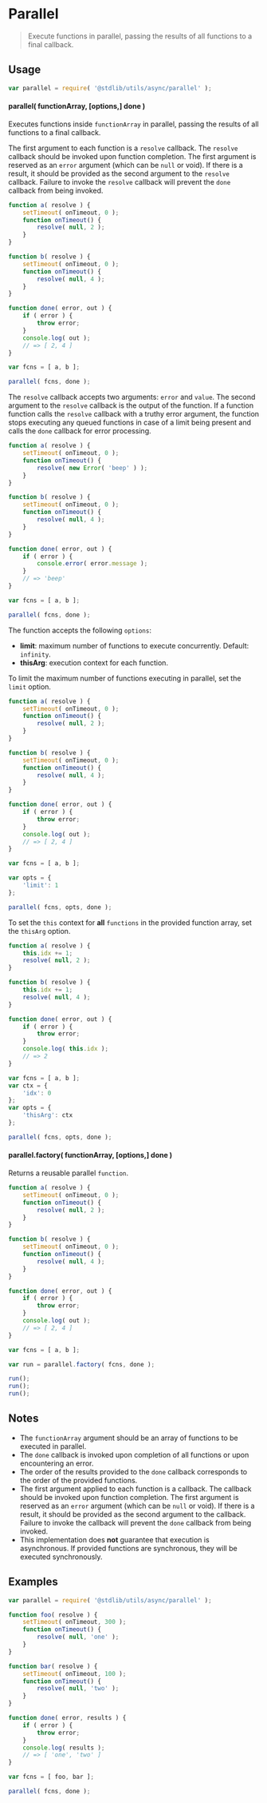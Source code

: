 <!--

@license Apache-2.0

Copyright (c) 2024 The Stdlib Authors.

Licensed under the Apache License, Version 2.0 (the "License");
you may not use this file except in compliance with the License.
You may obtain a copy of the License at

   http://www.apache.org/licenses/LICENSE-2.0

Unless required by applicable law or agreed to in writing, software
distributed under the License is distributed on an "AS IS" BASIS,
WITHOUT WARRANTIES OR CONDITIONS OF ANY KIND, either express or implied.
See the License for the specific language governing permissions and
limitations under the License.

-->

# Parallel

> Execute functions in parallel, passing the results of all functions to a final callback.

<!-- Section to include introductory text. Make sure to keep an empty line after the intro `section` element and another before the `/section` close. -->

<section class="intro">

</section>

<!-- /.intro -->

<!-- Package usage documentation. -->

<section class="usage">

## Usage

```javascript
var parallel = require( '@stdlib/utils/async/parallel' );
```

#### parallel( functionArray, \[options,] done )

Executes functions inside `functionArray` in parallel, passing the results of all functions to a final callback.

The first argument to each function is a `resolve` callback. The `resolve` callback should be invoked upon function completion. The first argument is reserved as an `error` argument (which can be `null` or void). If there is a result, it should be provided as the second argument to the `resolve` callback. Failure to invoke the `resolve` callback will prevent the `done` callback from being invoked.

```javascript
function a( resolve ) {
    setTimeout( onTimeout, 0 );
    function onTimeout() {
        resolve( null, 2 );
    }
}

function b( resolve ) {
    setTimeout( onTimeout, 0 );
    function onTimeout() {
        resolve( null, 4 );
    }
}

function done( error, out ) {
    if ( error ) {
        throw error;
    }
    console.log( out );
    // => [ 2, 4 ]
}

var fcns = [ a, b ];

parallel( fcns, done );
```

The `resolve` callback accepts two arguments: `error` and `value`. The second argument to the `resolve` callback is the output of the function. If a function function calls the `resolve` callback with a truthy error argument, the function stops executing any queued functions in case of a limit being present and calls the `done` callback for error processing.

```javascript
function a( resolve ) {
    setTimeout( onTimeout, 0 );
    function onTimeout() {
        resolve( new Error( 'beep' ) );
    }
}

function b( resolve ) {
    setTimeout( onTimeout, 0 );
    function onTimeout() {
        resolve( null, 4 );
    }
}

function done( error, out ) {
    if ( error ) {
        console.error( error.message );
    }
    // => 'beep'
}

var fcns = [ a, b ];

parallel( fcns, done );
```

The function accepts the following `options`:

-   **limit**: maximum number of functions to execute concurrently. Default: `infinity`.
-   **thisArg**: execution context for each function.

To limit the maximum number of functions executing in parallel, set the `limit` option.

```javascript
function a( resolve ) {
    setTimeout( onTimeout, 0 );
    function onTimeout() {
        resolve( null, 2 );
    }
}

function b( resolve ) {
    setTimeout( onTimeout, 0 );
    function onTimeout() {
        resolve( null, 4 );
    }
}

function done( error, out ) {
    if ( error ) {
        throw error;
    }
    console.log( out );
    // => [ 2, 4 ]
}

var fcns = [ a, b ];

var opts = {
    'limit': 1
};

parallel( fcns, opts, done );
```

To set the `this` context for **all** `functions` in the provided function array, set the `thisArg` option.

```javascript
function a( resolve ) {
    this.idx += 1;
    resolve( null, 2 );
}

function b( resolve ) {
    this.idx += 1;
    resolve( null, 4 );
}

function done( error, out ) {
    if ( error ) {
        throw error;
    }
    console.log( this.idx );
    // => 2
}

var fcns = [ a, b ];
var ctx = {
    'idx': 0
};
var opts = {
    'thisArg': ctx
};

parallel( fcns, opts, done );
```

#### parallel.factory( functionArray, \[options,] done )

Returns a reusable parallel `function`.

```javascript
function a( resolve ) {
    setTimeout( onTimeout, 0 );
    function onTimeout() {
        resolve( null, 2 );
    }
}

function b( resolve ) {
    setTimeout( onTimeout, 0 );
    function onTimeout() {
        resolve( null, 4 );
    }
}

function done( error, out ) {
    if ( error ) {
        throw error;
    }
    console.log( out );
    // => [ 2, 4 ]
}

var fcns = [ a, b ];

var run = parallel.factory( fcns, done );

run();
run();
run();
```

</section>

<!-- /.usage -->

<!-- Package usage notes. Make sure to keep an empty line after the `section` element and another before the `/section` close. -->

<section class="notes">

## Notes

-   The `functionArray` argument should be an array of functions to be executed in parallel.
-   The `done` callback is invoked upon completion of all functions or upon encountering an error.
-   The order of the results provided to the `done` callback corresponds to the order of the provided functions.
-   The first argument applied to each function is a callback. The callback should be invoked upon function completion. The first argument is reserved as an `error` argument (which can be `null` or void). If there is a result, it should be provided as the second argument to the callback. Failure to invoke the callback will prevent the `done` callback from being invoked.
-   This implementation does **not** guarantee that execution is asynchronous. If provided functions are synchronous, they will be executed synchronously.

</section>

<!-- /.notes -->

<!-- Package usage examples. -->

<section class="examples">

## Examples

<!-- eslint no-undef: "error" -->

```javascript
var parallel = require( '@stdlib/utils/async/parallel' );

function foo( resolve ) {
    setTimeout( onTimeout, 300 );
    function onTimeout() {
        resolve( null, 'one' );
    }
}

function bar( resolve ) {
    setTimeout( onTimeout, 100 );
    function onTimeout() {
        resolve( null, 'two' );
    }
}

function done( error, results ) {
    if ( error ) {
        throw error;
    }
    console.log( results );
    // => [ 'one', 'two' ]
}

var fcns = [ foo, bar ];

parallel( fcns, done );
```

</section>

<!-- /.examples -->

<!-- Section to include cited references. If references are included, add a horizontal rule *before* the section. Make sure to keep an empty line after the `section` element and another before the `/section` close. -->

<section class="references">

</section>

<!-- /.references -->

<!-- Section for related `stdlib` packages. Do not manually edit this section, as it is automatically populated. -->

<section class="related">

</section>

<!-- /.related -->

<!-- Section for all links. Make sure to keep an empty line after the `section` element and another before the `/section` close. -->

<section class="links">

</section>

<!-- /.links -->
